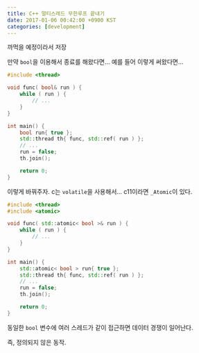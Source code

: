 ```yaml
---
title: C++ 멀티스레드 무한루프 끝내기
date: 2017-01-06 00:42:00 +0900 KST
categories: [development]
---
```


까먹을 예정이라서 저장

만약 `bool`을 이용해서 종료를 해왔다면... 예를 들어 이렇게 써왔다면...

```cpp
#include <thread>

void func( bool& run ) {
    while ( run ) {
        // ...
    }
}

int main() {
    bool run{ true };
    std::thread th{ func, std::ref( run ) };
    // ...
    run = false;
    th.join();

    return 0;
}
```

이렇게 바꿔주자. c는 `volatile`을 사용해서... c11이라면 `_Atomic`이 있다.

```cpp
#include <thread>
#include <atomic>

void func( std::atomic< bool >& run ) {
    while ( run ) {
        // ...
    }
}

int main() {
    std::atomic< bool > run{ true };
    std::thread th{ func, std::ref( run ) };
    // ...
    run = false;
    th.join();

    return 0;
}
```

동일한 `bool` 변수에 여러 스레드가 같이 접근하면 데이터 경쟁이 일어난다.

즉, 정의되지 않은 동작.
